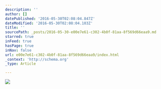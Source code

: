 ```yaml
---
description: ''
author: []
datePublished: '2016-05-30T02:08:04.847Z'
dateModified: '2016-05-30T02:08:04.103Z'
title: ''
sourcePath: _posts/2016-05-30-e00e7e61-c302-4b0f-81aa-8f569d66eaa9.md
starred: true
inFeed: true
hasPage: true
inNav: false
url: e00e7e61-c302-4b0f-81aa-8f569d66eaa9/index.html
_context: 'http://schema.org'
_type: Article

---
```

![](https://the-grid-user-content.s3-us-west-2.amazonaws.com/77b77cd9-39f3-4815-b657-5712c6f342c1.jpg)